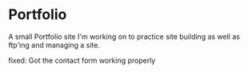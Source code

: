 # Portfolio
A small Portfolio site I'm working on to practice site building as well as ftp'ing and managing a site. 

fixed: Got the contact form working properly
